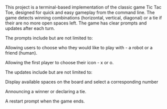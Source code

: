 This project is a terminal-based implementation of the classic game Tic Tac Toe, designed for quick and easy gameplay from the command line. The game detects winning combinations (horizontal, vertical, diagonal) or a tie if their are no more open spaces left. The game has clear prompts and updates after each turn. 

 

The prompts include but are not limited to: 

Allowing users to choose who they would like to play with - a robot or a friend (human). 

Allowing the first player to choose their icon - x or o. 

 

The updates include but are not limited to: 

Display available spaces on the board and select a corresponding number  

Announcing a winner or declaring a tie. 

A restart prompt when the game ends. 
